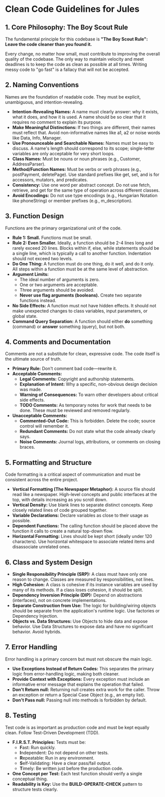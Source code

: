 # **Clean Code Guidelines for Jules**

## **1\. Core Philosophy: The Boy Scout Rule**

The fundamental principle for this codebase is **"The Boy Scout Rule": Leave the code cleaner than you found it.**

Every change, no matter how small, must contribute to improving the overall quality of the codebase. The only way to maintain velocity and meet deadlines is to keep the code as clean as possible at all times. Writing messy code to "go fast" is a fallacy that will not be accepted.

## **2\. Naming Conventions**

Names are the foundation of readable code. They must be explicit, unambiguous, and intention-revealing.

* **Intention-Revealing Names:** A name must clearly answer: why it exists, what it does, and how it is used. A name should be so clear that it requires no comment to explain its purpose.  
* **Make Meaningful Distinctions:** If two things are different, their names must reflect that. Avoid non-informative names like a1, a2 or noise words like Data, Info, Manager.  
* **Use Pronounceable and Searchable Names:** Names must be easy to discuss. A name's length should correspond to its scope; single-letter variables are only acceptable for very short loops.  
* **Class Names:** Must be nouns or noun phrases (e.g., Customer, AddressParser).  
* **Method/Function Names:** Must be verbs or verb phrases (e.g., postPayment, deletePage). Use standard prefixes like get, set, and is for accessors, mutators, and predicates.  
* **Consistency:** Use one word per abstract concept. Do not use fetch, retrieve, and get for the same type of operation across different classes.  
* **Avoid Encodings:** Do not use type encodings (e.g., Hungarian Notation like phoneString) or member prefixes (e.g., m\_description).

## **3\. Function Design**

Functions are the primary organizational unit of the code.

* **Rule 1: Small.** Functions must be small.  
* **Rule 2: Even Smaller.** Ideally, a function should be 2-4 lines long and rarely exceed 20 lines. Blocks within if, else, while statements should be a single line, which is typically a call to another function. Indentation should not exceed two levels.  
* **Do One Thing:** A function must do one thing, do it well, and do it only. All steps within a function must be at the same level of abstraction.  
* **Argument Limits:**  
  * The ideal number of arguments is zero.  
  * One or two arguments are acceptable.  
  * Three arguments should be avoided.  
  * **Never use flag arguments (booleans).** Create two separate functions instead.  
* **No Side Effects:** A function must not have hidden effects. It should not make unexpected changes to class variables, input parameters, or global state.  
* **Command Query Separation:** A function should either **do** something (command) or **answer** something (query), but not both.

## **4\. Comments and Documentation**

Comments are not a substitute for clean, expressive code. The code itself is the ultimate source of truth.

* **Primary Rule:** Don't comment bad code—rewrite it.  
* **Acceptable Comments:**  
  * **Legal Comments:** Copyright and authorship statements.  
  * **Explanation of Intent:** Why a specific, non-obvious design decision was made.  
  * **Warning of Consequences:** To warn other developers about critical side effects.  
  * **TODO Comments:** As temporary notes for work that needs to be done. These must be reviewed and removed regularly.  
* **Unacceptable Comments:**  
  * **Commented-Out Code:** This is forbidden. Delete the code; source control will remember it.  
  * **Redundant Comments:** Do not state what the code already clearly says.  
  * **Noise Comments:** Journal logs, attributions, or comments on closing braces.

## **5\. Formatting and Structure**

Code formatting is a critical aspect of communication and must be consistent across the entire project.

* **Vertical Formatting (The Newspaper Metaphor):** A source file should read like a newspaper. High-level concepts and public interfaces at the top, with details increasing as you scroll down.  
* **Vertical Density:** Use blank lines to separate distinct concepts. Keep closely related lines of code grouped together.  
* **Variable Declarations:** Declare variables as close to their usage as possible.  
* **Dependent Functions:** The calling function should be placed above the function it calls to create a natural top-down flow.  
* **Horizontal Formatting:** Lines should be kept short (ideally under 120 characters). Use horizontal whitespace to associate related items and disassociate unrelated ones.

## **6\. Class and System Design**

* **Single Responsibility Principle (SRP):** A class must have only one reason to change. Classes are measured by responsibilities, not lines.  
* **High Cohesion:** A class is cohesive if its instance variables are used by many of its methods. If a class loses cohesion, it should be split.  
* **Dependency Inversion Principle (DIP):** Depend on abstractions (interfaces), not on concrete implementations.  
* **Separate Construction from Use:** The logic for building/wiring objects should be separate from the application's runtime logic. Use factories or Dependency Injection.  
* **Objects vs. Data Structures:** Use Objects to hide data and expose behavior. Use Data Structures to expose data and have no significant behavior. Avoid hybrids.

## **7\. Error Handling**

Error handling is a primary concern but must not obscure the main logic.

* **Use Exceptions Instead of Return Codes:** This separates the primary logic from error-handling logic, making both cleaner.  
* **Provide Context with Exceptions:** Every exception must include an informative error message that explains the operation that failed.  
* **Don't Return null:** Returning null creates extra work for the caller. Throw an exception or return a Special Case Object (e.g., an empty list).  
* **Don't Pass null:** Passing null into methods is forbidden by default.

## **8\. Testing**

Test code is as important as production code and must be kept equally clean. Follow Test-Driven Development (TDD).

* **F.I.R.S.T. Principles:** Tests must be:  
  * **F**ast: Run quickly.  
  * **I**ndependent: Do not depend on other tests.  
  * **R**epeatable: Run in any environment.  
  * **S**elf-Validating: Have a clear pass/fail output.  
  * **T**imely: Be written just before the production code.  
* **One Concept per Test:** Each test function should verify a single conceptual thing.  
* **Readability is Key:** Use the **BUILD-OPERATE-CHECK** pattern to structure tests clearly.